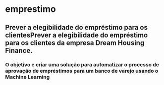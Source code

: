 # emprestimo
## Prever a elegibilidade do empréstimo para os clientesPrever a elegibilidade do empréstimo para os clientes da empresa Dream Housing Finance.
### O objetivo e criar uma solução para automatizar o processo de aprovação de empréstimos para um banco de varejo usando o Machine Learning
